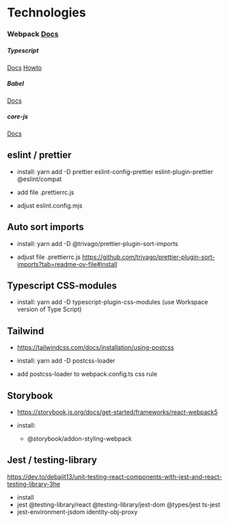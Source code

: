 # Technologies

### Webpack [Docs](https://webpack.js.org/configuration/)

##### Typescript
[Docs](https://www.typescriptlang.org/docs)
[Howto](https://www.carlrippon.com/creating-react-and-typescript-apps-with-webpack/)

##### Babel
[Docs](https://babeljs.io/docs/en/)

##### core-js
[Docs](https://github.com/zloirock/core-js)


## eslint / prettier

- install:
  yarn add -D prettier eslint-config-prettier eslint-plugin-prettier @eslint/compat

- add file .prettierrc.js

- adjust eslint.config.mjs


## Auto sort imports

- install:
  yarn add -D @trivago/prettier-plugin-sort-imports

- adjust file .prettierrc.js
  https://github.com/trivago/prettier-plugin-sort-imports?tab=readme-ov-file#install


## Typescript CSS-modules

- install:
  yarn add -D typescript-plugin-css-modules
  (use Workspace version of Type Script)


## Tailwind
- https://tailwindcss.com/docs/installation/using-postcss

- install:
  yarn add -D postcss-loader

- add postcss-loader to webpack.config.ts css rule


## Storybook
- https://storybook.js.org/docs/get-started/frameworks/react-webpack5

- install:
  - @storybook/addon-styling-webpack


## Jest / testing-library

https://dev.to/debajit13/unit-testing-react-components-with-jest-and-react-testing-library-3he

 - install
  - jest @testing-library/react @testing-library/jest-dom @types/jest ts-jest
  - jest-environment-jsdom identity-obj-proxy
